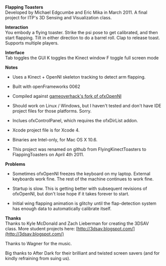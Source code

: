 **Flapping Toasters**  
Developed by Michael Edgcumbe and Eric Mika in March 2011.
A final project for ITP's 3D Sensing and Visualization class.

**Interaction**  
You embody a flying toaster. Strike the psi pose to get calibrated, and then start flapping. Tilt in either direction to do a barrel roll. Clap to release toast. Supports multiple players.

**Interface**  
Tab toggles the GUI
K toggles the Kinect window
F toggle full screen mode

**Notes**  

- Uses a Kinect + OpenNI skeleton tracking to detect arm flapping.

- Built with openFrameworks 0062

- Compiled against [gameoverhack's fork of ofxOpenNI](https://github.com/gameoverhack/ofxOpenNI/commit/a1ec3ffea09bdbd644e57cc9f5c2a1c20a65f02c)

- Should work on Linux / Windows, but I haven't tested and don't have IDE project files for those platforms. Sorry.

- Inclues ofxControlPanel, which requires the ofxDirList addon.

- Xcode project file is for Xcode 4.

- Binaries are Intel-only, for Mac OS X 10.6.

- This project was renamed on github from FlyingKinectToasters to FlappingToasters on April 4th 2011.

**Problems**  

- Sometimes ofxOpenNI freezes the keyboard on my laptop. External keyboards work fine. The rest of the machine continues to work fine.

- Startup is slow. This is getting better with subsequent revisions of ofxOpenNI, but don't lose hope if it takes forever to start.

- Initial wing flapping animation is glitchy until the flap-detection system has enough data to automatically calibrate itself.

**Thanks**  
Thanks to Kyle McDonald and Zach Lieberman for creating the 3DSAV class.
More student projects here: [http://3dsav.blogspot.com/](http://3dsav.blogspot.com/)

Thanks to Wagner for the music.

Big thanks to After Dark for their brilliant and twisted screen savers (and for kindly refraining from suing us).
